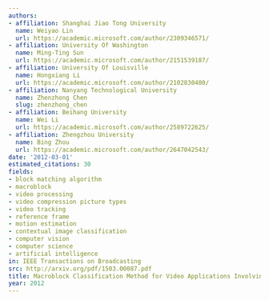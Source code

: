 ```yaml
---
authors:
- affiliation: Shanghai Jiao Tong University
  name: Weiyao Lin
  url: https://academic.microsoft.com/author/2309346571/
- affiliation: University Of Washington
  name: Ming-Ting Sun
  url: https://academic.microsoft.com/author/2151539187/
- affiliation: University Of Louisville
  name: Hongxiang Li
  url: https://academic.microsoft.com/author/2102830400/
- affiliation: Nanyang Technological University
  name: Zhenzhong Chen
  slug: zhenzhong_chen
- affiliation: Beihang University
  name: Wei Li
  url: https://academic.microsoft.com/author/2589722625/
- affiliation: Zhengzhou University
  name: Bing Zhou
  url: https://academic.microsoft.com/author/2647042543/
date: '2012-03-01'
estimated_citations: 30
fields:
- block matching algorithm
- macroblock
- video processing
- video compression picture types
- video tracking
- reference frame
- motion estimation
- contextual image classification
- computer vision
- computer science
- artificial intelligence
in: IEEE Transactions on Broadcasting
src: http://arxiv.org/pdf/1503.00087.pdf
title: Macroblock Classification Method for Video Applications Involving Motions
year: 2012
---
```

